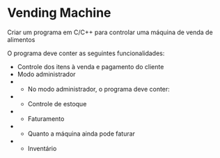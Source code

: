 # Vending Machine
Criar um programa em C/C++ para controlar uma máquina de venda de alimentos

O programa deve conter as seguintes funcionalidades:

- Controle dos itens à venda e pagamento do cliente
- Modo administrador
- - No modo administrador, o programa deve conter:
- - Controle de estoque
- - Faturamento
- - Quanto a máquina ainda pode faturar
- - Inventário